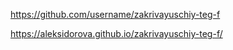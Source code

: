 https://github.com/username/zakrivayuschiy-teg-f

https://aleksidorova.github.io/zakrivayuschiy-teg-f/